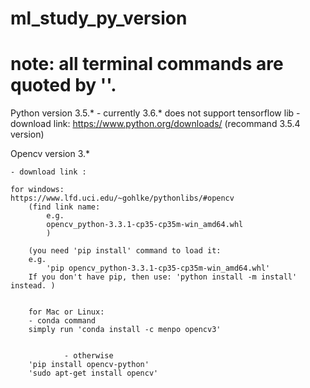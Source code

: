 # ml_study_py_version
# note: all terminal commands are quoted by ''.

	
Python version 3.5.* 
  	- currently 3.6.* does not support tensorflow lib
  	- download link: https://www.python.org/downloads/
  		(recommand 3.5.4 version)


Opencv version 3.*

	- download link : 

	for windows:
	https://www.lfd.uci.edu/~gohlke/pythonlibs/#opencv
		(find link name: 
			e.g.
			opencv_python‑3.3.1‑cp35‑cp35m‑win_amd64.whl
			)

		(you need 'pip install' command to load it:
		e.g. 
			'pip opencv_python‑3.3.1‑cp35‑cp35m‑win_amd64.whl'
		If you don't have pip, then use: 'python install -m install' instead. )


        for Mac or Linux:
		- conda command
		simply run 'conda install -c menpo opencv3'


                - otherwise
		'pip install opencv-python'
		'sudo apt-get install opencv'
